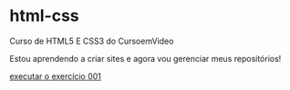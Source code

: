 # html-css
 Curso de HTML5 E CSS3 do CursoemVideo

 Estou aprendendo a criar sites e agora vou gerenciar meus repositórios!

 <a href="https://professorguanabara.github.io/html-css/exercicios/ex001/index.html">executar o exercício 001</a>